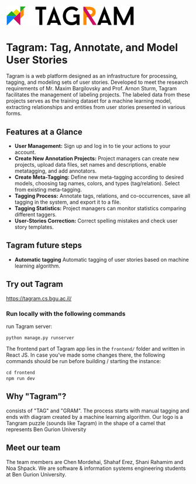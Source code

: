 <img src="frontend/static/frontend/small_logo.png" width="350px"/>

# Tagram: Tag, Annotate, and Model User Stories

Tagram is a web platform designed as an infrastructure for processing, tagging, and modeling sets of user stories. Developed to meet the research requirements of Mr. Maxim Bargilovsky and Prof. Arnon Sturm, Tagram facilitates the management of labeling projects. The labeled data from these projects serves as the training dataset for a machine learning model, extracting relationships and entities from user stories presented in various forms.

## Features at a Glance

- **User Management:** Sign up and log in to tie your actions to your account.
- **Create New Annotation Projects:** Project managers can create new projects, upload data files, set names and descriptions, enable metatagging, and add annotators.
- **Create Meta-Tagging:** Define new meta-tagging according to desired models, choosing tag names, colors, and types (tag/relation). Select from existing meta-tagging.
- **Tagging Process:** Annotate tags, relations, and co-occurrences, save all tagging in the system, and export it to a file.
- **Tagging Statistics:** Project managers can monitor statistics comparing different taggers.
- **User-Stories Correction:** Correct spelling mistakes and check user story templates.
 
## Tagram future steps
- **Automatic tagging** Automatic tagging of user stories based on machine learning algorithm.


## Try out Tagram
https://tagram.cs.bgu.ac.il/

### Run locally with the following commands

run Tagram server: 
```
python manage.py runserver 
```

The frontend part of Tagram app lies in the `frontend/` folder and written in React JS. In case you've made some changes there, the following commands should be run before building / starting the instance:
```
cd frontend                                                  
npm run dev
```

## Why "Tagram"?

consists of "TAG" and "GRAM". The process starts with manual tagging and ends with diagram created by a machine learning algorithm.
Our logo is a Tangram puzzle (sounds like Tagram) in the shape of a camel that represents Ben Gurion University

## Meet our team
The team members are Chen Mordehai, Shahaf Erez, Shani Rahamim and Noa Shpack.
We are software & information systems engineering students at Ben Gurion University.
